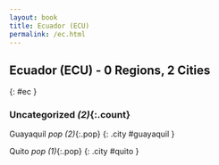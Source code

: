 ```yaml
---
layout: book
title: Ecuador (ECU)
permalink: /ec.html
---
```


## Ecuador (ECU) - 0 Regions, 2 Cities
{: #ec }





### Uncategorized _(2)_{:.count}


Guayaquil  _pop (2)_{:.pop} {: .city #guayaquil } <br>

Quito  _pop (1)_{:.pop} {: .city #quito } <br>


 
